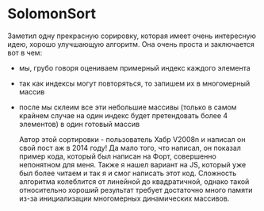 # SolomonSort
  Заметил одну прекрасную сорировку, которая имеет очень интересную идею, хорошо улучшающую алгоритм. Она очень проста и заключается вот в чем:
- мы, грубо говоря оцениваем примерный индекс каждого элемента
- так как индексы могут повторяться, то запишем их в многомерный массив
- после мы склеим все эти небольшие массивы (только в самом крайнем случае на один индекс будет претендовать более 4 элементов) в один готовый массив

  Автор этой сортировки - пользователь Хабр V2008n и написал он свой пост аж в 2014 году! Да мало того, что написал, он показал пример кода, который был написан на Форт, совершенно непонятном для меня. Также я нашел
вариант на JS, который уже был более читаем и так я и смог написать этот код. Сложность алгоритма колеблится от линейной до квадратичной, однако такой относительно хороший результат требует достаточно много памяти из-за инициализации многомерных динамических массивов.
